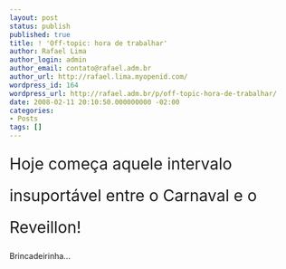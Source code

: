 ```yaml
---
layout: post
status: publish
published: true
title: ! 'Off-topic: hora de trabalhar'
author: Rafael Lima
author_login: admin
author_email: contato@rafael.adm.br
author_url: http://rafael.lima.myopenid.com/
wordpress_id: 164
wordpress_url: http://rafael.adm.br/p/off-topic-hora-de-trabalhar/
date: 2008-02-11 20:10:50.000000000 -02:00
categories:
- Posts
tags: []
---
```

<span style="font-size: 2em; line-height: 2em">Hoje come&ccedil;a aquele intervalo insuport&aacute;vel entre o Carnaval e o Reveillon!</span>

Brincadeirinha...
